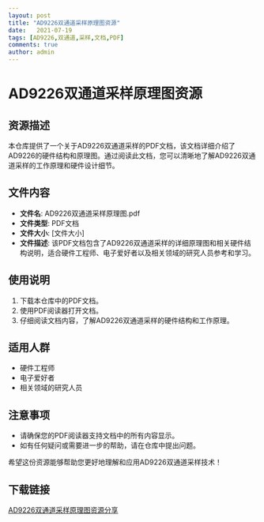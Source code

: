 ```yaml
---
layout: post
title: "AD9226双通道采样原理图资源"
date:   2021-07-19
tags: [AD9226,双通道,采样,文档,PDF]
comments: true
author: admin
---
```

# AD9226双通道采样原理图资源

## 资源描述
本仓库提供了一个关于AD9226双通道采样的PDF文档，该文档详细介绍了AD9226的硬件结构和原理图。通过阅读此文档，您可以清晰地了解AD9226双通道采样的工作原理和硬件设计细节。

## 文件内容
- **文件名**: AD9226双通道采样原理图.pdf
- **文件类型**: PDF文档
- **文件大小**: [文件大小]
- **文件描述**: 该PDF文档包含了AD9226双通道采样的详细原理图和相关硬件结构说明，适合硬件工程师、电子爱好者以及相关领域的研究人员参考和学习。

## 使用说明
1. 下载本仓库中的PDF文档。
2. 使用PDF阅读器打开文档。
3. 仔细阅读文档内容，了解AD9226双通道采样的硬件结构和工作原理。

## 适用人群
- 硬件工程师
- 电子爱好者
- 相关领域的研究人员

## 注意事项
- 请确保您的PDF阅读器支持文档中的所有内容显示。
- 如有任何疑问或需要进一步的帮助，请在仓库中提出问题。

希望这份资源能够帮助您更好地理解和应用AD9226双通道采样技术！

## 下载链接

[AD9226双通道采样原理图资源分享](https://pan.quark.cn/s/3e4bd4c5c8b5)